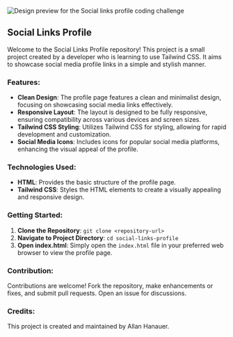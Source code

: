 
![Design preview for the Social links profile coding challenge](./assets/design/desktop-preview.jpg)
## Social Links Profile

Welcome to the Social Links Profile repository! This project is a small project created by a developer who is learning to use Tailwind CSS. It aims to showcase social media profile links in a simple and stylish manner.

### Features:

- **Clean Design**: The profile page features a clean and minimalist design, focusing on showcasing social media links effectively.
- **Responsive Layout**: The layout is designed to be fully responsive, ensuring compatibility across various devices and screen sizes.
- **Tailwind CSS Styling**: Utilizes Tailwind CSS for styling, allowing for rapid development and customization.
- **Social Media Icons**: Includes icons for popular social media platforms, enhancing the visual appeal of the profile.

### Technologies Used:

- **HTML**: Provides the basic structure of the profile page.
- **Tailwind CSS**: Styles the HTML elements to create a visually appealing and responsive design.

### Getting Started:

1. **Clone the Repository**: `git clone <repository-url>`
2. **Navigate to Project Directory**: `cd social-links-profile`
3. **Open index.html**: Simply open the `index.html` file in your preferred web browser to view the profile page.

### Contribution:

Contributions are welcome! Fork the repository, make enhancements or fixes, and submit pull requests. Open an issue for discussions.

### Credits:

This project is created and maintained by Allan Hanauer.